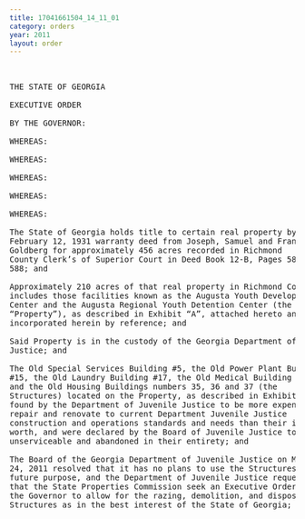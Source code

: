 ```yaml
---
title: 17041661504_14_11_01
category: orders
year: 2011
layout: order
---
```


<pre> 

THE STATE OF GEORGIA

EXECUTIVE ORDER

BY THE GOVERNOR:

WHEREAS:

WHEREAS:

WHEREAS:

WHEREAS:

WHEREAS:

The State of Georgia holds title to certain real property by virtue of a
February 12, 1931 warranty deed from Joseph, Samuel and Frank
Goldberg for approximately 456 acres recorded in Richmond
County Clerk’s of Superior Court in Deed Book 12-B, Pages 586-
588; and

Approximately 210 acres of that real property in Richmond County
includes those facilities known as the Augusta Youth Development
Center and the Augusta Regional Youth Detention Center (the
“Property”), as described in Exhibit “A”, attached hereto and
incorporated herein by reference; and

Said Property is in the custody of the Georgia Department of Juvenile
Justice; and

The Old Special Services Building #5, the Old Power Plant Building
#15, the Old Laundry Building #17, the Old Medical Building #25,
and the Old Housing Buildings numbers 35, 36 and 37 (the
Structures) located on the Property, as described in Exhibit B, were
found by the Department of Juvenile Justice to be more expensive to
repair and renovate to current Department Juvenile Justice
construction and operations standards and needs than their inherent
worth, and were declared by the Board of Juvenile Justice to be
unserviceable and abandoned in their entirety; and

The Board of the Georgia Department of Juvenile Justice on March
24, 2011 resolved that it has no plans to use the Structures for any
future purpose, and the Department of Juvenile Justice requested
that the State Properties Commission seek an Executive Order from
the Governor to allow for the razing, demolition, and disposal of the
Structures as in the best interest of the State of Georgia; and

</pre>
